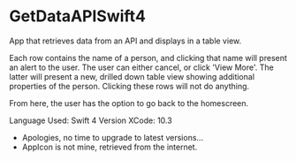 # GetDataAPISwift4
App that retrieves data from an API and displays in a table view. 

Each row contains the name of a person, and clicking that name will present an alert to the user. The user can either cancel, or click 'View More'. The latter will present a new, drilled down table view showing additional properties of the person. Clicking these rows will not do anything.

From here, the user has the option to go back to the homescreen. 




Language Used: Swift 4
Version XCode: 10.3

* Apologies, no time to upgrade to latest versions...
* AppIcon is not mine, retrieved from the internet. 


